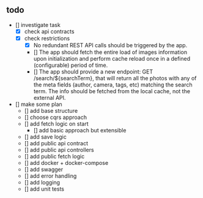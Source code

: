 todo
----

- [] investigate task  
    - [x] check api contracts  
    - [x] check restrictions  
        - [x] No redundant REST API calls should be triggered by the app.  
        - [] The app should fetch the entire load of images information upon initialization and perform cache reload once in a defined (configurable) period of time.  
        - [] The app should provide a new endpoint: GET /search/${searchTerm}, that will return all the photos with any of the meta fields (author, camera, tags, etc) matching the search term. The info should be fetched from the local cache, not the external API.
    
- [] make some plan  
    - [] add base structure  
    - [] choose cqrs approach
    - [] add fetch logic on start  
      - [] add basic approach but extensible  
    - [] add save logic  
    - [] add public api contract  
    - [] add public api controllers  
    - [] add public fetch logic  
    - [] add docker + docker-compose
    - [] add swagger
    - [] add error handling
    - [] add logging
    - [] add unit tests
